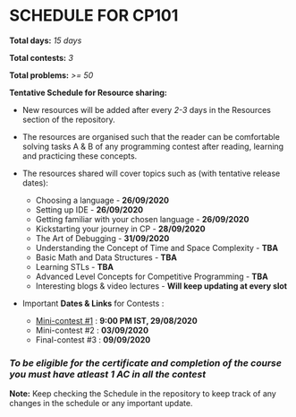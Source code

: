 # SCHEDULE FOR CP101

**Total days:** *15 days*

**Total contests:** *3*

**Total problems:** *>= 50*

**Tentative Schedule for Resource sharing:**

- New resources will be added after every _2-3_ days in the Resources section of the repository.

- The resources are organised such that the reader can be comfortable solving tasks A & B of any programming contest after reading, learning and practicing these concepts.

- The resources shared will cover topics such as (with tentative release dates):
    
    - Choosing a language - **26/09/2020**
    - Setting up IDE - **26/09/2020**
    - Getting familiar with your chosen language - **26/09/2020**
    - Kickstarting your journey in CP - **28/09/2020**
    - The Art of Debugging - **31/09/2020**
    - Understanding the Concept of Time and Space Complexity - **TBA**
    - Basic Math and Data Structures - **TBA**
    - Learning STLs - **TBA**
    - Advanced Level Concepts for Competitive Programming - **TBA**
    - Interesting blogs & video lectures - **Will keep updating at every slot**

- Important **Dates & Links** for Contests : 
    - [Mini-contest #1](https://www.hackerrank.com/cp101-minicontest-1) : **9:00 PM IST, 29/08/2020**
    - Mini-contest #2 : **03/09/2020**
    - Final-contest #3 : **09/09/2020**

### **_To be eligible for the certificate and completion of the course you must have atleast 1 AC in all the contest_**

**Note:** Keep checking the Schedule in the repository to keep track of any changes in the schedule or any important update.
